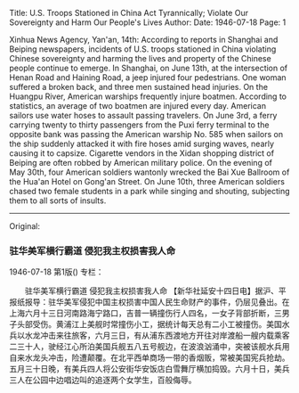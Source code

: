 Title: U.S. Troops Stationed in China Act Tyrannically; Violate Our Sovereignty and Harm Our People's Lives
Author:
Date: 1946-07-18
Page: 1

Xinhua News Agency, Yan'an, 14th: According to reports in Shanghai and Beiping newspapers, incidents of U.S. troops stationed in China violating Chinese sovereignty and harming the lives and property of the Chinese people continue to emerge. In Shanghai, on June 13th, at the intersection of Henan Road and Haining Road, a jeep injured four pedestrians. One woman suffered a broken back, and three men sustained head injuries. On the Huangpu River, American warships frequently injure boatmen. According to statistics, an average of two boatmen are injured every day. American sailors use water hoses to assault passing travelers. On June 3rd, a ferry carrying twenty to thirty passengers from the Puxi ferry terminal to the opposite bank was passing the American warship No. 585 when sailors on the ship suddenly attacked it with fire hoses amid surging waves, nearly causing it to capsize. Cigarette vendors in the Xidan shopping district of Beiping are often robbed by American military police. On the evening of May 30th, four American soldiers wantonly wrecked the Bai Xue Ballroom of the Hua'an Hotel on Gong'an Street. On June 10th, three American soldiers chased two female students in a park while singing and shouting, subjecting them to all sorts of insults.



<hr /> 

Original: 


### 驻华美军横行霸道  侵犯我主权损害我人命

1946-07-18
第1版()
专栏：

　　驻华美军横行霸道
    侵犯我主权损害我人命
    【新华社延安十四日电】据沪、平报纸报导：驻华美军侵犯中国主权损害中国人民生命财产的事件，仍层见叠出。在上海六月十三日河南路海宁路口，吉普一辆撞伤行人四名，一女子背部折断，三男子头部受伤。黄浦江上美舰时常撞伤小工，据统计每天总有二小工被撞伤。美国水兵以水龙冲击来往旅客，六月三日，有从浦东西渡地方开往对岸渡船一艘内载乘客二三十人，驶经江心所泊美国兵舰五八五号舰边，在波浪汹涌中，突被该舰水兵用自来水龙头冲击，险遭颠覆。在北平西单商场一带的香烟贩，常被美国宪兵抢劫。五月三十日晚，有美兵四人将公安街华安饭店白雪舞厅横加捣毁。六月十日，美兵三人在公园中边唱边叫的追逐两个女学生，百般侮辱。
